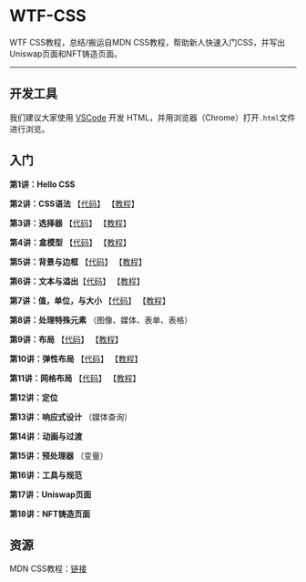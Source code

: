 # WTF-CSS
WTF CSS教程，总结/搬运自MDN CSS教程，帮助新人快速入门CSS，并写出Uniswap页面和NFT铸造页面。

---

## 开发工具

我们建议大家使用 [VSCode](https://code.visualstudio.com/download) 开发 HTML，并用浏览器（Chrome）打开`.html`文件进行浏览。

## 入门

**第1讲：Hello CSS**

**第2讲：CSS语法** 【[代码](https://github.com/WTFAcademy/WTF-CSS/blob/main/02_Syntax)】 【[教程](https://github.com/WTFAcademy/WTF-CSS/blob/main/02_Syntax/readme.md)】

**第3讲：选择器** 【[代码](https://github.com/WTFAcademy/WTF-CSS/blob/main/03_Selectors)】 【[教程](https://github.com/WTFAcademy/WTF-CSS/blob/main/03_Selectors/readme.md)】

**第4讲：盒模型** 【[代码](https://github.com/WTFAcademy/WTF-CSS/blob/main/04_BoxModel)】 【[教程](https://github.com/WTFAcademy/WTF-CSS/blob/main/04_BoxModel/readme.md)】

**第5讲：背景与边框** 【[代码](https://github.com/WTFAcademy/WTF-CSS/blob/main/05_Background&Borders)】 【[教程](https://github.com/WTFAcademy/WTF-CSS/blob/main/05_Background&Borders/readme.md)】

**第6讲：文本与溢出**【[代码](https://github.com/WTFAcademy/WTF-CSS/blob/main/06_Text&Overflow)】 【[教程](https://github.com/WTFAcademy/WTF-CSS/blob/main/06_Text&Overflow/readme.md)】

**第7讲：值，单位，与大小** 【[代码](https://github.com/WTFAcademy/WTF-CSS/blob/main/07_Value&Unit&Size)】 【[教程](https://github.com/WTFAcademy/WTF-CSS/blob/main/07_Value&Unit&Size/readme.md)】

**第8讲：处理特殊元素** （图像、媒体、表单、表格）

**第9讲：布局** 【[代码](https://github.com/WTFAcademy/WTF-CSS/blob/main/09_Layout)】 【[教程](https://github.com/WTFAcademy/WTF-CSS/blob/main/09_Layout/readme.md)】

**第10讲：弹性布局** 【[代码](https://github.com/WTFAcademy/WTF-CSS/blob/main/10_Flex)】 【[教程](https://github.com/WTFAcademy/WTF-CSS/blob/main/10_Flex/readme.md)】

**第11讲：网格布局** 【[代码](https://github.com/WTFAcademy/WTF-CSS/blob/main/11_Grid)】 【[教程](https://github.com/WTFAcademy/WTF-CSS/blob/main/11_Grid/readme.md)】

**第12讲：定位**

**第13讲：响应式设计** （媒体查询）

**第14讲：动画与过渡**

**第15讲：预处理器** （变量）

**第16讲：工具与规范** 

**第17讲：Uniswap页面**

**第18讲：NFT铸造页面** 

## 资源

MDN CSS教程：[链接](https://developer.mozilla.org/zh-CN/docs/Web/CSS)
